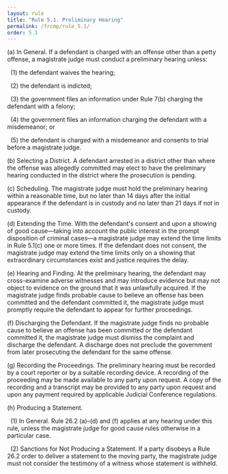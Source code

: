 ```yaml
---
layout: rule
title: "Rule 5.1. Preliminary Hearing"
permalink: /frcmp/rule_5.1/
order: 5.1
---
```


(a) In General. If a defendant is charged with an offense other than a petty offense, a magistrate judge must conduct a preliminary hearing unless:


&nbsp;&nbsp;(1) the defendant waives the hearing;


&nbsp;&nbsp;(2) the defendant is indicted;


&nbsp;&nbsp;(3) the government files an information under Rule 7(b) charging the defendant with a felony;


&nbsp;&nbsp;(4) the government files an information charging the defendant with a misdemeanor; or


&nbsp;&nbsp;(5) the defendant is charged with a misdemeanor and consents to trial before a magistrate judge.


(b) Selecting a District. A defendant arrested in a district other than where the offense was allegedly committed may elect to have the preliminary hearing conducted in the district where the prosecution is pending.


(c) Scheduling. The magistrate judge must hold the preliminary hearing within a reasonable time, but no later than 14 days after the initial appearance if the defendant is in custody and no later than 21 days if not in custody.


(d) Extending the Time. With the defendant's consent and upon a showing of good cause—taking into account the public interest in the prompt disposition of criminal cases—a magistrate judge may extend the time limits in Rule 5.1(c) one or more times. If the defendant does not consent, the magistrate judge may extend the time limits only on a showing that extraordinary circumstances exist and justice requires the delay.


(e) Hearing and Finding. At the preliminary hearing, the defendant may cross-examine adverse witnesses and may introduce evidence but may not object to evidence on the ground that it was unlawfully acquired. If the magistrate judge finds probable cause to believe an offense has been committed and the defendant committed it, the magistrate judge must promptly require the defendant to appear for further proceedings.


(f) Discharging the Defendant. If the magistrate judge finds no probable cause to believe an offense has been committed or the defendant committed it, the magistrate judge must dismiss the complaint and discharge the defendant. A discharge does not preclude the government from later prosecuting the defendant for the same offense.


(g) Recording the Proceedings. The preliminary hearing must be recorded by a court reporter or by a suitable recording device. A recording of the proceeding may be made available to any party upon request. A copy of the recording and a transcript may be provided to any party upon request and upon any payment required by applicable Judicial Conference regulations.


(h) Producing a Statement.


&nbsp;&nbsp;(1) In General. Rule 26.2 (a)–(d) and (f) applies at any hearing under this rule, unless the magistrate judge for good cause rules otherwise in a particular case.


&nbsp;&nbsp;(2) Sanctions for Not Producing a Statement. If a party disobeys a Rule 26.2 order to deliver a statement to the moving party, the magistrate judge must not consider the testimony of a witness whose statement is withheld.
